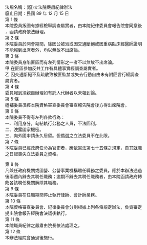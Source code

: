 法規名稱：(廢)立法院嚴肅紀律辦法  
廢止日期：民國 89 年 12 月 15 日  
第 1 條  
本院委員叛國有據經檢舉調查屬實者，由本院紀律委員會報告院會同意後  
，函請政府依法辦理。  
第 2 條  
本院委員於開會期間，除因公被派或因交通斷絕或因重病臥床經醫師證明  
不能報到出席者外，均以無故不出席論。  
第 3 條  
本院委員身陷匪區而有左列情形之一者不以無故不出席論。  
甲 在匪區參加反共工作有具體事實經調查屬實者。  
乙 因交通斷絕不及疏散致被匪監禁或失去行動自由未有附匪言行經調查  
屬實者。  
第 4 條  
委員報到須親自辦理如有託人代辦者以未報到論。  
第 5 條  
遞補委員須經本院資格審查委員會審查報告院會後方得出席院會。  
第 6 條  
本院委員不得有左列各款行為：  
一、利用身分，勾結執行公務之人員，不法圖利。  
二、洩露國家機密。  
三、向外國申請永久居留。但僑選之立法委員不在此限。  
第 7 條  
本院委員已經政府任命為官吏者，應依憲法第七十五條之規定，自其就職  
之日起喪失立法委員之資格。  


第 8 條  
凡兼任政府機關或國營、公營事業機構聘任職務之委員，應於本辦法通過  
後兩週內辭去其聘任職務；逾期不辭去其聘任職務者，由本院函請政府轉  
飭各該聘任機關解除其職務。  
第 9 條  
本院委員在任職期間停止執行律師、會計師業務。  
第 10 條  
本院資格審查委員會、紀律委員會分別根據上列各條規定辦法，負責審定  
提出院會報告經院會決議後執行。  
第 11 條  
本院職員紀律之嚴肅由院長依法處理之。  
第 12 條  
本辦法經院會通過後施行。  


